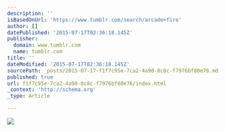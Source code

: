 ```yaml
---
description: ''
isBasedOnUrl: 'https://www.tumblr.com/search/arcade+fire'
author: []
datePublished: '2015-07-17T02:36:18.145Z'
publisher:
  domain: www.tumblr.com
  name: tumblr.com
title: ''
dateModified: '2015-07-17T02:36:18.145Z'
sourcePath: _posts/2015-07-17-f1f7c95e-7ca2-4a90-8c8c-f7976bf80e76.md
published: true
url: f1f7c95e-7ca2-4a90-8c8c-f7976bf80e76/index.html
_context: 'http://schema.org'
_type: Article

---
```

![](https://41.media.tumblr.com/a04d26e5627e8da54751c0aafa4039fe/tumblr_nqs3y0HHf71qh38s9o1_500.png)